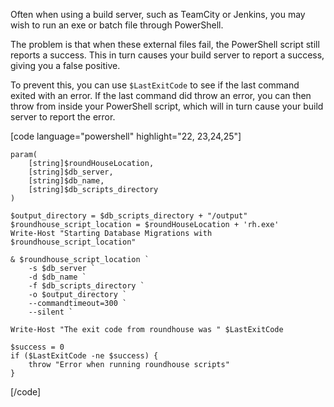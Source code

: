 Often when using a build server, such as TeamCity or Jenkins, you may wish to run an exe or batch file through PowerShell.

The problem is that when these external files fail, the PowerShell script still reports a success. This in turn causes your build server to report a success, giving you a false positive.

To prevent this, you can use `$LastExitCode` to see if the last command exited with an error. If the last command did throw an error, you can then throw from inside your PowerShell script, which will in turn cause your build server to report the error.

[code language="powershell" highlight="22, 23,24,25"]

	param(
	    [string]$roundHouseLocation,
	    [string]$db_server,
	    [string]$db_name,
	    [string]$db_scripts_directory
	)
	
	$output_directory = $db_scripts_directory + "/output"
	$roundhouse_script_location = $roundHouseLocation + 'rh.exe'
	Write-Host "Starting Database Migrations with $roundhouse_script_location"
	
	& $roundhouse_script_location `
	    -s $db_server `
	    -d $db_name `
	    -f $db_scripts_directory `
	    -o $output_directory `
	    --commandtimeout=300 `
	    --silent `
	
	Write-Host "The exit code from roundhouse was " $LastExitCode
	
	$success = 0
	if ($LastExitCode -ne $success) {
	    throw "Error when running roundhouse scripts"
	}
	

[/code]